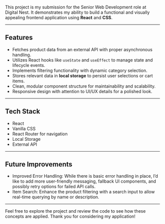 This project is my submission for the Senior Web Development role at Digital Nest. It demonstrates my ability to build a functional and visually appealing frontend application using **React** and **CSS**.

---

## Features

- Fetches product data from an external API with proper asynchronous handling.
- Utilizes React hooks like `useState` and `useEffect` to manage state and lifecycle events.
- Implements filtering functionality with dynamic category selection.
- Stores relevant data in **local storage** to persist user selections or cart items.
- Clean, modular component structure for maintainability and scalability.
- Responsive design with attention to UI/UX details for a polished look.

---

## Tech Stack

- React
- Vanilla CSS
- React Router for navigation
- Local Storage
- External API

---

## Future Improvements

- Improved Error Handling: While there is basic error handling in place, I’d like to add more user-friendly messaging, fallback UI components, and possibly retry options for failed API calls.
- Item Search: Enhance the product filtering with a search input to allow real-time querying by name or description.

---

Feel free to explore the project and review the code to see how these concepts are applied. Thank you for considering my application!
